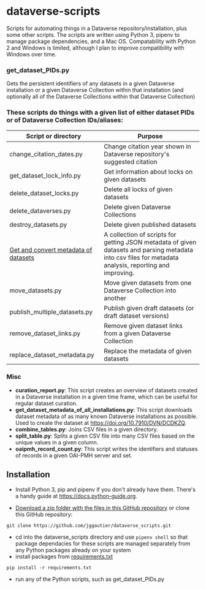 # dataverse-scripts

Scripts for automating things in a Dataverse repository/installation, plus some other scripts. The scripts are written using Python 3, pipenv to manage package dependencies, and a Mac OS. Compatability with Python 2 and Windows is limited, although I plan to improve compatibility with Windows over time.

### get_dataset_PIDs.py
Gets the persistent identifiers of any datasets in a given Dataverse installation or a given Dataverse Collection within that installation (and optionally all of the Dataverse Collections within that Dataverse Collection)

### These scripts do things with a given list of either dataset PIDs or of Dataverse Collection IDs/aliases:

| Script or directory                          | Purpose                                                                                                                                                        |
|----------------------------------------------|----------------------------------------------------------------------------------------------------------------------------------------------------------------|
| change_citation_dates.py                     | Change citation year shown in Dataverse repository's suggested citation                                            |
| get_dataset_lock_info.py                     | Get information about locks on given datasets                                                                                                              |
| delete_dataset_locks.py                      | Delete all locks of given datasets                                                                                                                             |
| delete_dataverses.py                         | Delete given Dataverse Collections                                                                                                                             |
| destroy_datasets.py                          | Delete given published datasets                                                                                                                                |
| [Get and convert metadata of datasets](https://github.com/jggautier/dataverse_scripts/tree/main/get-dataverse-metadata)         | A collection of scripts for getting JSON metadata of given datasets and parsing metadata into csv files for metadata analysis, reporting and improving.        |
| move_datasets.py                             | Move given datasets from one Dataverse Collection into another                                                                                                 |
| publish_multiple_datasets.py                 | Publish given draft datasets (or draft dataset versions)                                                                                                     |
| remove_dataset_links.py                      | Remove given dataset links from a given Dataverse Collection                                                                                                   |
| replace_dataset_metadata.py                  | Replace the metadata of given datasets                                                                                                                         |

### Misc
- **curation_report.py**: This script creates an overview of datasets created in a Dataverse installation in a given time frame, which can be useful for regular dataset curation.
- **get_dataset_metadata_of_all_installations.py**: This script downloads dataset metadata of as many known Dataverse installations as possible. Used to create the dataset at https://doi.org/10.7910/DVN/DCDKZQ.
- **combine_tables.py**: Joins CSV files in a given directory.
- **split_table.py**: Splits a given CSV file into many CSV files based on the unique values in a given column.
- **oaipmh_record_count.py**: This script writes the identifiers and statuses of records in a given OAI-PMH server and set.
  
## Installation
 * Install Python 3, pip and pipenv if you don't already have them. There's a handy guide at https://docs.python-guide.org.
 
 * [Download a zip folder with the files in this GitHub repository](https://github.com/jggautier/dataverse_scripts/archive/refs/heads/main.zip) or clone this GitHub repository:

```
git clone https://github.com/jggautier/dataverse_scripts.git
```

 * cd into the dataverse_scripts directory and use `pipenv shell` so that package dependacies for these scripts are managed separately from any Python packages already on your system
 * install packages from [requirements.txt](https://github.com/jggautier/dataverse_scripts/blob/main/requirements.txt)
 ```
pip install -r requirements.txt
```
 * run any of the Python scripts, such as get_dataset_PIDs.py
